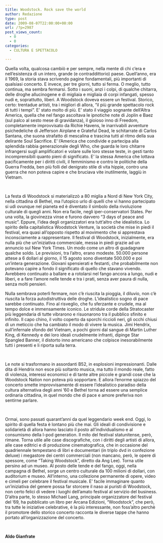```yaml
---
title: Woodstock. Rock save the world
author: Redazione
type: post
date: 2009-08-07T22:00:00+00:00
url: /?p=2987
post_views_count:
  - 0
  - 0
categories:
  - CULTURA E SPETTACOLO

---
```

Quella volta, qualcosa cambi&ograve; e per sempre, nella mente di chi c&#8217;era e nell&#8217;esistenza di un intero, grande (e contraddittorio) paese. Quell&#8217;anno, era il 1969, la storia stava scrivendo pagine fondamentali, pi&ugrave; importanti di qualsiasi concerto. E invece, per tre giorni, tutto si ferma. O meglio, tutto continua, ma sembra fermarsi. Sotto i suoni, anzi i colpi, di qualche chitarra, delle droghe allucinogene e di migliaia e migliaia di corpi infangati, spesso nudi e, soprattutto, liberi. A Woodstock doveva essere un festival. Storico, certo: trentadue artisti, tra i migliori di allora, &ldquo;il pi&ugrave; grande spettacolo rock di tutti i tempi&rdquo;. E&#8217; stato molto di pi&ugrave;. E&#8217; stato il viaggio sognante dell&#8217;Altra America, quella che nel fango ascoltava le ipnotiche note di Joplin e Baez (sul palco al sesto mese di gravidanza), il gioioso inno di Freedom, completamente improvvisato da Richie Havens, le inarrivabili avventure psichedeliche di Jefferson Airplane e Grateful Dead, le schitarrate di Carlos Santana, che suona strafatto di mescalina e trascina tutti al ritmo della sua delirante Soul Sacrifice. E&#8217; l&#8217;America che condivide e partecipa alla splendida rabbia generazionale degli Who, che guarda le loro chitarre infrangersi sugli amplificatori e volare sulle loro stesse teste, in gesti tanto incomprensibili quanto pieni di significato. E&#8217; la stessa America che lottava pacificamente per i diritti civili, il femminismo e contro le politiche della Guerra Fredda, ben pi&ugrave; folli del denigrato stile di vita hippie, contro una guerra che non poteva capire e che bruciava vite inutilmente, laggi&ugrave; in Vietnam.

&nbsp;

La festa di Woodstock si materializz&ograve; a 80 miglia a Nord di New York City, nella cittadina di Bethel, ma l&#8217;utopico urlo di quelli che vi hanno partecipato si ud&igrave; ovunque nel pianeta ed &egrave; diventato il simbolo della rivoluzione culturale di quegli anni. Non era facile, negli iper&#45;conservatori States. Per una volta, la giovinezza vinse e furono davvero &ldquo;3 days of peace and music&rdquo;. Eppure, l&#8217;idea degli organizzatori era tutt&#8217;altro che idealistica. Lo spirito della capitalistica Woodstock Venture, la societ&agrave; che mise in piedi il festival, era quasi all&#8217;opposto rispetto al movimento che si apprestava inconsciamente a rappresentare. Il festival di Woodstock, inizialmente, era nulla pi&ugrave; che un&#8217;iniziativa commerciale, messa in piedi grazie ad un annuncio sul New York Times. Un modo come un altro di guadagnare qualche soldo. Le previsioni, tra l&#8217;altro, erano modeste. 50.000 persone attese a 6 dollari al giorno, il 15 agosto sono diventate 500.000 e poi un&#8217;intera generazione. Giovani spensierati e festanti, che probabilmente non potevano capire a fondo il significato di quello che stavano vivendo. Avrebbero continuato a ballare e a rotolarsi nel fango ancora a lungo, nudi e liberi, e a fare l&#8217;amore nelle tende e tra i prati, senza aver paura di nulla, senza molti pensieri.

Nulla sembrava poterli fermare, non c&#8217;&egrave; riuscita la pioggia, il diluvio, non c&#8217;&egrave; riuscita la forza autodistruttiva delle droghe. L&#8217;idealistico sogno di pace sarebbe continuato. Fino al risveglio, che fu sferzante e crudele, ma al tempo dolce e immensamente iconico. Le stridule corde della Stratocaster pi&ugrave; leggendaria di tutte vibrarono e risuonarono tra il pubblico sfinito e infinito. Il capo chino, il volto coperto da sporchi riccioli neri, gli occhi chiusi di un meticcio che ha cambiato il modo di vivere la musica. Jimi Hendrix, sull&#8217;infernale sfondo del Vietnam, a pochi giorni dal sangue di Martin Luther King, di Kennedy e dei loro ideali crudelmente infranti, dipinge Star Spangled Banner, il distorto inno americano che colpisce inesorabilmente tutti i presenti e li riporta sulla terra.

&nbsp;

Le note si trasformano in assordanti B52, in esplosioni impressionanti. Dalle dita di Hendrix non esce pi&ugrave; soltanto musica, ma tutto il mondo reale, fatto di violenza, interessi economici e di tante altre piccole e grandi cose che la Woodstock Nation non poteva pi&ugrave; sopportare. E allora l&#8217;enorme spiazzo del concerto smette improvvisamente di essere l&#8217;idealistico paradiso della cultura alternativa degli anni &#8217;60 e Bethel torna ad essere una semplice ordinaria cittadina, in quel mondo che di pace e amore preferiva non sentirne parlare.

&nbsp;

Ormai, sono passati quarant&#8217;anni da quel leggendario week end. Oggi, lo spirito di quella festa &egrave; lontano pi&ugrave; che mai. Gli ideali di condivisione e solidariet&agrave; di allora hanno lasciato il posto all&#8217;individualismo e al consumismo della I&#45;pod generation. Il mito del festival statunitense, per&ograve;, rimane. Torna utile alle case discografiche, con i diritti degli artisti di allora, alle case editrici e di produzione cinematografica, che in occasione del quadriennale tempestano di libri e documentari (in triplo dvd in confezione deluxe) i megastore dei centri commerciali (non mancano, per&ograve;, le opere di spessore, come &ldquo;Taking Woodstock&rdquo;, diretto da Ang Lee). Torna utile persino ad un museo. Al posto delle tende e del fango, oggi, nella campagna di Bethel, sorge un centro culturale da 100 milioni di dollari, con auditorium e museo. All&#8217;interno, una collezione permanente di opere, video e cimeli per celebrare il festival musicale. E&#8217; facile immaginare quanto un&#8217;iniziativa del genere possa far storcere il naso ai puristi di Woodstock, non certo felici di vedere i luoghi dell&#8217;amato festival al servizio del business. D&#8217;altra parte, lo stesso Michael Lang, principale organizzatore del festival del &#8217;69, ha pubblicato un libro per Arcana Edizioni, &ldquo;Woodstock&rdquo;, che per&ograve;, tra tutte le iniziative celebrative, &egrave; la pi&ugrave; interessante, non foss&#8217;altro perch&egrave; il promotore dello storico concerto racconta le diverse tappe che hanno portato all&#8217;organizzazione del concerto.

&nbsp;

**Aldo Gianfrate**